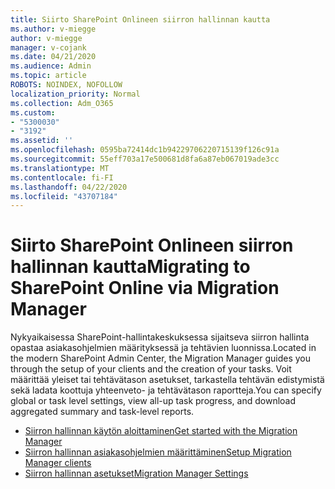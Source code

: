 ```yaml
---
title: Siirto SharePoint Onlineen siirron hallinnan kautta
ms.author: v-miegge
author: v-miegge
manager: v-cojank
ms.date: 04/21/2020
ms.audience: Admin
ms.topic: article
ROBOTS: NOINDEX, NOFOLLOW
localization_priority: Normal
ms.collection: Adm_O365
ms.custom:
- "5300030"
- "3192"
ms.assetid: ''
ms.openlocfilehash: 0595ba72414dc1b94229706220715139f126c91a
ms.sourcegitcommit: 55eff703a17e500681d8fa6a87eb067019ade3cc
ms.translationtype: MT
ms.contentlocale: fi-FI
ms.lasthandoff: 04/22/2020
ms.locfileid: "43707184"
---
```

# <a name="migrating-to-sharepoint-online-via-migration-manager"></a><span data-ttu-id="f8b00-102">Siirto SharePoint Onlineen siirron hallinnan kautta</span><span class="sxs-lookup"><span data-stu-id="f8b00-102">Migrating to SharePoint Online via Migration Manager</span></span>

<span data-ttu-id="f8b00-103">Nykyaikaisessa SharePoint-hallintakeskuksessa sijaitseva siirron hallinta opastaa asiakasohjelmien määrityksessä ja tehtävien luonnissa.</span><span class="sxs-lookup"><span data-stu-id="f8b00-103">Located in the modern SharePoint Admin Center, the Migration Manager guides you through the setup of your clients and the creation of your tasks.</span></span> <span data-ttu-id="f8b00-104">Voit määrittää yleiset tai tehtävätason asetukset, tarkastella tehtävän edistymistä sekä ladata koottuja yhteenveto- ja tehtävätason raportteja.</span><span class="sxs-lookup"><span data-stu-id="f8b00-104">You can specify global or task level settings, view all-up task progress, and download aggregated summary and task-level reports.</span></span>

* [<span data-ttu-id="f8b00-105">Siirron hallinnan käytön aloittaminen</span><span class="sxs-lookup"><span data-stu-id="f8b00-105">Get started with the Migration Manager</span></span>](https://docs.microsoft.com/sharepointmigration/mm-get-started)
* [<span data-ttu-id="f8b00-106">Siirron hallinnan asiakasohjelmien määrittäminen</span><span class="sxs-lookup"><span data-stu-id="f8b00-106">Setup Migration Manager clients</span></span>](https://docs.microsoft.com/sharepointmigration/mm-setup-clients)
* [<span data-ttu-id="f8b00-107">Siirron hallinnan asetukset</span><span class="sxs-lookup"><span data-stu-id="f8b00-107">Migration Manager Settings</span></span>](https://docs.microsoft.com/sharepointmigration/mm-settings)